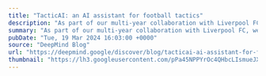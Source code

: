 ```yaml
---
title: "TacticAI: an AI assistant for football tactics"
description: "As part of our multi-year collaboration with Liverpool FC, we develop a full AI system that can advise coaches on corner kicks"
summary: "As part of our multi-year collaboration with Liverpool FC, we develop a full AI system that can advise coaches on corner kicks"
pubDate: "Tue, 19 Mar 2024 16:03:00 +0000"
source: "DeepMind Blog"
url: "https://deepmind.google/discover/blog/tacticai-ai-assistant-for-football-tactics/"
thumbnail: "https://lh3.googleusercontent.com/pPa45NPPYrOc4QHbcLIsmueJXi9hKNFdB0rbnRMdiRH0Gf3fgIc_g26-UbFxHVzqUT85QA-N3IvPpQaDevlp3OeF3RIiLQjmuONVRVyX1et0WYEKTQ=w1200-h630-n-nu"
---
```


